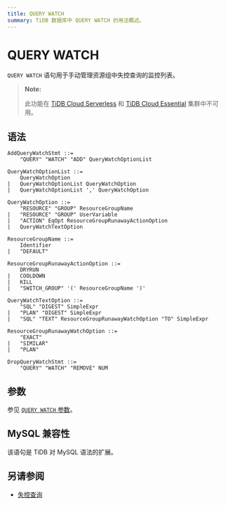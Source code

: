 ```yaml
---
title: QUERY WATCH
summary: TiDB 数据库中 QUERY WATCH 的用法概述。
---
```


# QUERY WATCH

`QUERY WATCH` 语句用于手动管理资源组中失控查询的监控列表。

> **Note:**
>
> 此功能在 [TiDB Cloud Serverless](https://docs.pingcap.com/tidbcloud/select-cluster-tier#tidb-cloud-serverless) 和 [TiDB Cloud Essential](https://docs.pingcap.com/tidbcloud/select-cluster-tier#essential) 集群中不可用。

## 语法

```ebnf+diagram
AddQueryWatchStmt ::=
    "QUERY" "WATCH" "ADD" QueryWatchOptionList

QueryWatchOptionList ::=
    QueryWatchOption
|   QueryWatchOptionList QueryWatchOption
|   QueryWatchOptionList ',' QueryWatchOption

QueryWatchOption ::=
    "RESOURCE" "GROUP" ResourceGroupName
|   "RESOURCE" "GROUP" UserVariable
|   "ACTION" EqOpt ResourceGroupRunawayActionOption
|   QueryWatchTextOption

ResourceGroupName ::=
    Identifier
|   "DEFAULT"

ResourceGroupRunawayActionOption ::=
    DRYRUN
|   COOLDOWN
|   KILL
|   "SWITCH_GROUP" '(' ResourceGroupName ')'

QueryWatchTextOption ::=
    "SQL" "DIGEST" SimpleExpr
|   "PLAN" "DIGEST" SimpleExpr
|   "SQL" "TEXT" ResourceGroupRunawayWatchOption "TO" SimpleExpr

ResourceGroupRunawayWatchOption ::=
    "EXACT"
|   "SIMILAR"
|   "PLAN"

DropQueryWatchStmt ::=
    "QUERY" "WATCH" "REMOVE" NUM
```

## 参数

参见 [`QUERY WATCH` 参数](/tidb-resource-control-runaway-queries.md#query-watch-parameters)。

## MySQL 兼容性

该语句是 TiDB 对 MySQL 语法的扩展。

## 另请参阅

* [失控查询](/tidb-resource-control-runaway-queries.md)
